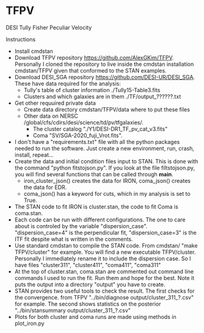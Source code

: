 # TFPV
DESI Tully Fisher Peculiar Velocity

Instructions

- Install cmdstan
- Download TFPV repository https://github.com/AlexGKim/TFPV.  Personally I cloned the repository to live inside the cmdstan installation cmdstan/TFPV given that conformed to the STAN examples.
- Download DESI_SGA repository https://github.com/DESI-UR/DESI_SGA.  These have data required for the analysis:
  - Tully's table of cluster information ./Tully15-Table3.fits
  - Clusters and which galaxies are in them ./TF/output_??????.txt
- Get other requuired private data
  - Create data directory cmdstan/TFPV/data where to put these files
  - Other data on NERSC /global/cfs/cdirs/desi/science/td/pv/tfgalaxies/.
    - The cluster catalog "./Y1/DESI-DR1_TF_pv_cat_v3.fits"
    - Coma  "SV/SGA-2020_fuji_Vrot.fits".
- I don't have a "requirements.txt" file with all the python packages needed to run the software.  Just create a new environment, run, crash, install, repeat...
- Create the data and initial condition files input to STAN.  This is done with the command "python fitstojson.py".  If you look at the file filtstojson.py, you will find several functions that can be called through __main__.
  - iron_cluster_json() creates the data for IRON, coma_json() creates the data for EDR.
  - coma_json() has a keyword for cuts, which in my analysis is set to True.
- The STAN code to fit IRON is cluster.stan, the code to fit Coma is coma.stan.
- Each code can be run with different configurations.  The one to care about is controled by the variable "dispersion_case".  "dispersion_case=4" is the perpendicular fit, "dispersion_case=3" is the ITF fit despite what is written in the comments.
- Use standard cmdstan to compile the STAN code.  From cmdstan/ "make TFPV/cluster" for example.  You will find a new executable TFPV/cluster. Personally I immediately rename it to include the dispersion case.  So I have files "cluster311", "cluster411", "coma411", "coma311"
- At the top of cluster.stan, coma.stan are commented out command line commands I used to run the fit.  Run them and hope for the best.  Note it puts the output into a directory "output" you have to create.
- STAN provides two useful tools to check the result.  The first checks for the convergence. from TFPV  "../bin/diagnose output/cluster_311_?.csv" for example.  The second shows statistics on the posterior "../bin/stansummary output/cluster_311_?.csv"
- Plots for both cluster and coma runs are made using methods in plot_iron.py
